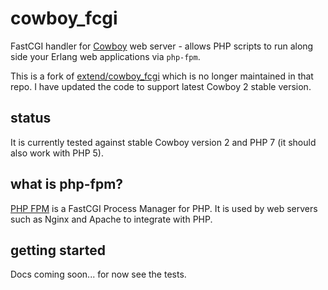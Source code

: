 cowboy_fcgi
===========

FastCGI handler for [Cowboy](https://github.com/ninenines/cowboy) web server -
allows PHP scripts to run along side your Erlang web applications via `php-fpm`.

This is a fork of [extend/cowboy_fcgi](https://github.com/extend/cowboy_fcgi)
which is no longer maintained in that repo. I have updated the code to support
latest Cowboy 2 stable version.

status
------

It is currently tested against stable Cowboy version 2 and PHP 7 (it should
also work with PHP 5).

what is php-fpm?
----------------

[PHP FPM](https://secure.php.net/manual/en/install.fpm.php) is a FastCGI
Process Manager for PHP. It is used by web servers such as Nginx and Apache to
integrate with PHP.

getting started
---------------

Docs coming soon... for now see the tests.
